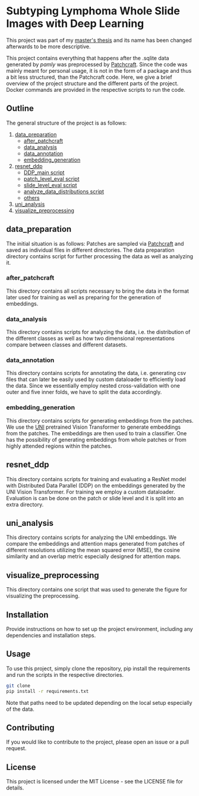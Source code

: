 # Subtyping Lymphoma Whole Slide Images with Deep Learning

This project was part of my [master's thesis](toelkes_master_thesis_final_version.pdf) and its name has been changed afterwards to be more descriptive.

This project contains everything that happens after the .sqlite data generated by *pamly* was preprocessed by <a href="https://github.com/FerdinandToelkes/Patchcraft-Preparing-Whole-Slide-Images-for-Training-Neural-Networks" target="_blank">Patchcraft</a>. Since the code was mainly meant for personal usage, it is not in the form of a package and thus a bit less structured, than the Patchcraft code. Here, we give a brief overview of the project structure and the different parts of the project. Docker commands are provided in the respective scripts to run the code. 

## Outline

The general structure of the project is as follows:

1. [data_preparation](#data_preparation)
   - [after_patchcraft](#after_patchcraft)
   - [data_analysis](#data_analysis)
   - [data_annotation](#data_annotation)
   - [embedding_generation](#embedding_generation)
2. [resnet_ddp](#resnet_ddp)
   - [DDP_main script](#DDP_main-script)
   - [patch_level_eval script](#patch_level_eval-script)
   - [slide_level_eval script](#slide_level_eval-script)
   - [analyze_data_distributions script](#analyze_data_distributions-script)
   - [others](#others)
3. [uni_analysis](#uni_analysis)
4. [visualize_preprocessing](#visualize_preprocessing)

## data_preparation

The initial situation is as follows: Patches are sampled via <a href="https://github.com/FerdinandToelkes/Patchcraft-Preparing-Whole-Slide-Images-for-Training-Neural-Networks" target="_blank">Patchcraft</a> and saved as individual files in different directories. The data preparation directory contains script for further processing the data as well as analyzing it.

### after_patchcraft

This directory contains all scripts necessary to bring the data in the format later used for training as well as preparing for the generation of embeddings.

### data_analysis

This directory contains scripts for analyzing the data, i.e. the distribution of the different classes as well as how two dimensional representations compare between classes and different datasets.

### data_annotation

This directory contains scripts for annotating the data, i.e. generating csv files that can later be easily used by custom dataloader to efficiently load the data. Since we essentially employ nested cross-validation with one outer and five inner folds, we have to split the data accordingly.

### embedding_generation

This directory contains scripts for generating embeddings from the patches. We use the <a href="https://github.com/mahmoodlab/UNI" target="_blank">UNI</a> pretrained Vision Transformer to generate embeddings from the patches. The embeddings are then used to train a classifier. One has the possibility of generating embeddings from whole patches or from highly attended regions within the patches. 


## resnet_ddp

This directory contains scripts for training and evaluating a ResNet model with Distributed Data Parallel (DDP) on the embeddings generated by the UNI Vision Transformer. For training we employ a custom dataloader. Evaluation is can be done on the patch or slide level and it is split into an extra directory.

## uni_analysis

This directory contains scripts for analyzing the UNI embeddings. We compare the embeddings and attention maps generated from patches of different resolutions utilizing the mean squared error (MSE), the cosine similarity and an overlap metric especially designed for attention maps.

## visualize_preprocessing

This directory contains one script that was used to generate the figure for visualizing the preprocessing.

## Installation

Provide instructions on how to set up the project environment, including any dependencies and installation steps.

## Usage

To use this project, simply clone the repository, pip install the requirements and run the scripts in the respective directories. 

```bash
git clone
pip install -r requirements.txt
```

Note that paths need to be updated depending on the local setup especially of the data. 

## Contributing

If you would like to contribute to the project, please open an issue or a pull request.

## License

This project is licensed under the MIT License - see the LICENSE file for details.


